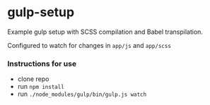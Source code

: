 # gulp-setup

Example gulp setup with SCSS compilation and Babel transpilation.

Configured to watch for changes in `app/js` and `app/scss`

### Instructions for use
- clone repo
- run `npm install`
- run `./node_modules/gulp/bin/gulp.js watch`
